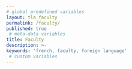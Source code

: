 ```yaml
---
# global predefined variables
layout: tla_faculty
permalink: /faculty/
published: true
 # meta-data variables
title: Faculty
description: >-
keywords: 'french, faculty, foreign language'
 # custom variables
---
```

